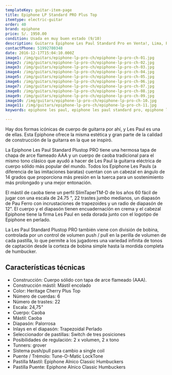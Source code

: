 ```yaml
---
templateKey: guitar-item-page
title: Epiphone LP Standard PRO Plus Top
itemtype: electric-guitar
order: 40
brand: epiphone
price: S/. 1950.00
condition: Usada en muy buen estado (9/10)
description: Guitarra Epiphone Les Paul Standard Pro en Venta!, Lima, Peru
contactPhone: 51992780348
date: 2016-12-17T15:04:10.000Z
image1: /img/guitars/epiphone-lp-pro-ch/epiphone-lp-pro-ch-01.jpg
image2: /img/guitars/epiphone-lp-pro-ch/epiphone-lp-pro-ch-02.jpg
image3: /img/guitars/epiphone-lp-pro-ch/epiphone-lp-pro-ch-03.jpg
image4: /img/guitars/epiphone-lp-pro-ch/epiphone-lp-pro-ch-04.jpg
image5: /img/guitars/epiphone-lp-pro-ch/epiphone-lp-pro-ch-05.jpg
image6: /img/guitars/epiphone-lp-pro-ch/epiphone-lp-pro-ch-06.jpg
image7: /img/guitars/epiphone-lp-pro-ch/epiphone-lp-pro-ch-07.jpg
image8: /img/guitars/epiphone-lp-pro-ch/epiphone-lp-pro-ch-08.jpg
image9: /img/guitars/epiphone-lp-pro-ch/epiphone-lp-pro-ch-09.jpg
image10: /img/guitars/epiphone-lp-pro-ch/epiphone-lp-pro-ch-10.jpg
image11: /img/guitars/epiphone-lp-pro-ch/epiphone-lp-pro-ch-11.jpg
keywords: epiphone les paul, epiphone les paul standard pro, epiphone les paul standard

---
```


Hay dos formas icónicas de cuerpo de guitarra por ahí, y Les Paul es una de ellas. Esta Epiphone ofrece la misma estética y gran parte de la calidad de construcción de la guitarra en la que se inspiró.

La Epiphone Les Paul Standard Plustop PRO tiene una hermosa tapa de chapa de arce flameado AAA y un cuerpo de caoba tradicional para el mismo tono clásico que ayudó a hacer de Les Paul la guitarra eléctrica de cuerpo sólido más popular del mundo. Todos los Epiphone Les Pauls (a diferencia de las imitaciones baratas) cuentan con un cabezal en ángulo de 14 grados que proporciona más presión en la tuerca para un sostenimiento más prolongado y una mejor entonación. 

El mástil de caoba tiene un perfil SlimTaperTM-D de los años 60 fácil de jugar con una escala de 24.75 ", 22 trastes jumbo medianos, un diapasón de Pau Ferro con incrustaciones de trapezoides y un radio de diapasón de 12". El cuerpo y el diapasón tienen encuadernación en crema y el cabezal Epiphone tiene la firma Les Paul en seda dorada junto con el logotipo de Epiphone en perlado.

La Les Paul Standard Plustop PRO también viene con división de bobina, controlada por un control de volumen push / pull en la perilla de volumen de cada pastilla, lo que permite a los jugadores una variedad infinita de tonos de captación desde la corteza de bobina simple hasta la mordida completa de humbucker.

## Características técnicas

* Construcción: Cuerpo sólido con tapa de arce flameado (AAA).
* Construcción mástil: Mástil encolado
* Color: Heritage Cherry Plus Top
* Número de cuerdas: 6
* Número de trastes: 22
* Escala: 24,75"
* Cuerpo: Caoba
* Mástil: Caoba
* Diapasón: Palorrosa
* Inlays en el diapasón: Trapezoidal Perlado
* Seleccionador de pastillas: Switch de tres posiciones
* Posibilidades de regulación: 2 x volumen, 2 x tono
* Tunners: grover
* Sistema push/pull para cambio a single coil
* Puente / Trémolo: Tune-O-Matic LockTone
* Pastilla Mastil: Epiphone Alnico Classic Humbuckers
* Pastilla Puente: Epiphone Alnico Classic Humbuckers
